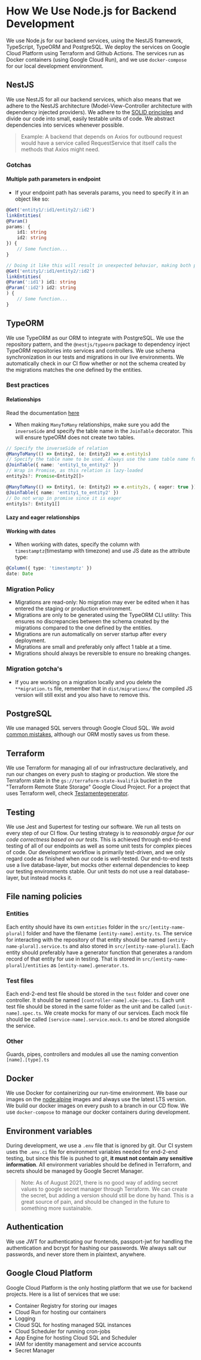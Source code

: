 # How We Use Node.js for Backend Development

We use Node.js for our backend services, using the NestJS framework, TypeScript, TypeORM and PostgreSQL. We deploy the services on Google Cloud Platform using Terraform and Github Actions. The services run as Docker containers (using Google Cloud Run), and we use `docker-compose` for our local development environment.

## NestJS

We use NestJS for all our backend services, which also means that we adhere to the NestJS architecture (Model-View-Controller architecture with dependency injected providers). We adhere to the [SOLID principles](https://en.wikipedia.org/wiki/SOLID) and divide our code into small, easily testable units of code.
We abstract dependencies into services whenever possible.

> Example: A backend that depends on Axios for outbound request would have a service called RequestService that itself calls the methods that Axios might need.

### Gotchas

#### Multiple path parameters in endpoint

- If your endpoint path has severals params, you need to specify it in an object like so:

```typescript
@Get('entity1/:id1/entity2/:id2')
linkEntities(
@Param()
params: {
    id1: string
    id2: string
}) {
    // Some function...
}

// Doing it like this will result in unexpected behavior, making both params undefined
@Get('entity1/:id1/entity2/:id2')
linkEntities(
@Param(':id1') id1: string
@Param(':id2') id2: string
) {
    // Some function...
}
```

## TypeORM

We use TypeORM as our ORM to integrate with PostgreSQL. We use the repository pattern, and the `@nestjs/typeorm` package to dependency inject TypeORM repositories into services and controllers. We use schema synchronization in our tests and migrations in our live environments. We automatically check in our CI flow whether or not the schema created by the migrations matches the one defined by the entities.

### Best practices

#### Relationships

Read the documentation [here](https://github.com/typeorm/typeorm/blob/master/docs/eager-and-lazy-relations.md)

- When making `ManyToMany` relationships, make sure you add the `inverseSide` and specify the table name in the `JoinTable` decorator. This will ensure typeORM does not create two tables.

```typescript
// Specify the inverseSide of relation
@ManyToMany(() => Entity2, (e: Entity2) => e.entity1s)
// Specify the table name to be used. Always use the same table name for both sides of the relationship
@JoinTable({ name: 'entity1_to_entity2' })
// Wrap in Promise, as this relation is lazy-loaded
entity2s?: Promise<Entity2[]>

@ManyToMany(() => Entity1, (e: Entity2) => e.entity2s, { eager: true })
@JoinTable({ name: 'entity1_to_entity2' })
// Do not wrap in promise since it is eager
entity1s?: Entity1[]
```

#### Lazy and eager relationships

#### Working with dates

- When working with dates, specify the column with `timestamptz`(timestamp with timezone) and use JS date as the attribute type:

```typescript
@Column({ type: 'timestamptz' })
date: Date
```

### Migration Policy

- Migrations are read-only: No migration may ever be edited when it has entered the staging or production environment.
- Migrations are only to be generated using the TypeORM CLI utility: This ensures no discrepancies between the schema created by the migrations compared to the one defined by the entities.
- Migrations are run automatically on server startup after every deployment.
- Migrations are small and preferably only affect 1 table at a time.
- Migrations should always be reversible to ensure no breaking changes.

### Migration gotcha's

- If you are working on a migration locally and you delete the `**migration.ts` file, remember that in `dist/migrations/` the compiled JS version will still exist and you also have to remove this.

## PostgreSQL

We use managed SQL servers through Google Cloud SQL. We avoid [common mistakes](https://wiki.postgresql.org/wiki/Don't_Do_This), although our ORM mostly saves us from these.

## Terraform

We use Terraform for managing all of our infrastructure declaratively, and run our changes on every push to staging or production. We store the Terraform state in the `gs://terraform-state-kvalifik` bucket in the "Terraform Remote State Storage" Google Cloud Project. For a project that uses Terraform well, check [Testamentegenerator](https://github.com/Kvalifik/testamentegenerator-backend).

## Testing

We use Jest and Supertest for testing our software. We run all tests on every step of our CI flow. Our testing strategy is to _reasonably argue for our code correctness based on our tests_. This is achieved through end-to-end testing of all of our endpoints as well as some unit tests for complex pieces of code. Our development workflow is primarily test-driven, and we only regard code as finished when our code is well-tested. Our end-to-end tests use a live database-layer, but mocks other external dependencies to keep our testing environments stable. Our unit tests do not use a real database-layer, but instead mocks it.

## File naming policies

### Entities

Each entity should have its own `entities` folder in the `src/[entity-name-plural]` folder and have the filename `[entity-name].entity.ts`.
The service for interacting with the repository of that entity should be named `[entity-name-plural].service.ts` and also stored in `src/[entity-name-plural]`.
Each entity should preferably have a generator function that generates a random record of that entity for use in testing. That is stored in `src/[entity-name-plural]/entities` as `[entity-name].generator.ts`.

### Test files

Each end-2-end test file should be stored in the `test` folder and cover one controller. It should be named `[controller-name].e2e-spec.ts`. Each unit test file should be stored in the same folder as the unit and be called `[unit-name].spec.ts`.
We create mocks for many of our services. Each mock file should be called `[service-name].service.mock.ts` and be stored alongside the service.

### Other

Guards, pipes, controllers and modules all use the naming convention `[name].[type].ts`

## Docker

We use Docker for containerizing our run-time environment. We base our images on the [node:alpine](https://hub.docker.com/_/node) images and always use the latest LTS version. We build our docker images on every push to a branch in our CD flow.
We use `docker-compose` to manage our docker containers during development.

## Environment variables

During development, we use a `.env` file that is ignored by git. Our CI system uses the `.env.ci` file for environment variables needed for end-2-end testing, but since this file is pushed to git, **it must not contain any sensitive information**. All environment variables should be defined in Terraform, and secrets should be managed by Google Secret Manager.

> Note: As of August 2021, there is no good way of adding secret values to google secret manager through Terraform. We can create the secret, but adding a version should still be done by hand. This is a great source of pain, and should be changed in the future to something more sustainable.

## Authentication

We use JWT for authenticating our frontends, passport-jwt for handling the authentication and bcrypt for hashing our passwords. We always salt our passwords, and never store them in plaintext, anywhere.

## Google Cloud Platform

Google Cloud Platform is the only hosting platform that we use for backend projects. Here is a list of services that we use:

- Container Registry for storing our images
- Cloud Run for hosting our containers
- Logging
- Cloud SQL for hosting managed SQL instances
- Cloud Scheduler for running cron-jobs
- App Engine for hosting Cloud SQL and Scheduler
- IAM for identity management and service accounts
- Secret Manager
